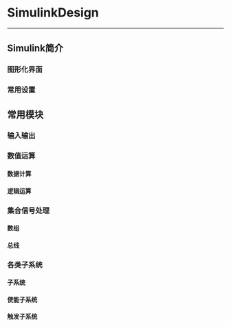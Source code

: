 # SimulinkDesign

----

## Simulink简介

### 图形化界面

### 常用设置

## 常用模块

### 输入输出

### 数值运算

#### 数据计算

#### 逻辑运算

### 集合信号处理

#### 数组

#### 总线

### 各类子系统

#### 子系统

#### 使能子系统

#### 触发子系统
